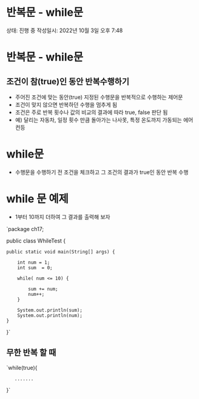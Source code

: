 # 반복문 - while문

상태: 진행 중
작성일시: 2022년 10월 3일 오후 7:48

# 반복문 - while문

## 조건이 참(true)인 동안 반복수행하기

- 주어진 조건에 맞는 동안(true) 지정된 수행문을 반복적으로 수행하는 제어문
- 조건이 맞지 않으면 반복하던 수행을 멈추게 됨
- 조건은 주로 반복 횟수나 값의 비교의 결과에 따라 true, false 판단 됨
- 예) 달리는 자동차, 일정 횟수 만큼 돌아가는 나사못, 특정 온도까지 가동되는 에어컨등

# while문

- 수행문을 수행하기 전 조건을 체크하고 그 조건의 결과가 true인 동안 반복 수행

# while 문 예제

- 1부터 10까지 더하여 그 결과를 출력해 보자

`package ch17;

public class WhileTest {

	public static void main(String[] args) {

		int num = 1;
		int sum  = 0;
		
		while( num <= 10) {
			
			sum += num;
			num++;
		}
		
		System.out.println(sum);
		System.out.println(num);
	}

}`

## 무한 반복 할 때

   `while(true){

       .......
   }`
